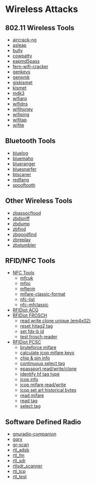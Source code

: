 # Wireless Attacks

802.11 Wireless Tools
---------------------
* [aircrack-ng](../tools/_template.md)
* [asleap](../tools/_template.md)
* [bully](../tools/_template.md)
* [cowpatty](../tools/cowpatty.md)
* [eapmd5pass](../tools/eapmd5pass.md)
* [fern-wifi-cracker](../tools/_template.md)
* [genkeys](../tools/_template.md)
* [genpmk](../tools/_template.md)
* [giskismet](../tools/giskismet.md)
* [kismet](../tools/kismet.md)
* [mdk3](../tools/mdk3.md)
* [wifiarp](../tools/_template.md)
* [wifidns](../tools/_template.md)
* [wifihoney](../tools/_template.md)
* [wifiping](../tools/_template.md)
* [wifitap](../tools/_template.md)
* [wifite](../tools/wifite.md)

Bluetooth Tools
---------------------

* [bluelog](../tools/_template.md)
* [bluemaho](../tools/_template.md)
* [blueranger](../tools/_template.md)
* [bluesnarfer](../tools/_template.md)
* [btscaner](../tools/_template.md)
* [redfang](../tools/_template.md)
* [spooftooth](../tools/_template.md)

Other Wireless Tools
---------------------

* [zbassocflood](../tools/_template.md)
* [zbdsniff](../tools/_template.md)
* [zbdump](../tools/_template.md)
* [zbfind](../tools/_template.md)
* [zbgoodfind](../tools/_template.md)
* [zbreplay](../tools/_template.md)
* [zbstumbler](../tools/_template.md)


RFID/NFC Tools
---------------------

* [NFC Tools]()
  * [mfcuk](../tools/mfcuk.md)
  * [mfoc](../tools/_template.md)
  * [mfterm](../tools/_template.md)
  * [mifare-classic-format](../tools/_template.md)
  * [nfc-list](../tools/_template.md)
  * [nfc-mfclassic](../tools/_template.md)
* [RFIDiot ACG]()
* [RFIDiot FROSCH]()
  * [read write clone unique (em4x02)](../tools/_template.md)
  * [reset hitag2 tag](../tools/_template.md)
  * [set fdx-b id](../tools/_template.md)
  * [test frosch reader](../tools/_template.md)
* [RFIDiot PCSC]()
  * [bruteforce mifare](../tools/_template.md)
  * [calculate jcop mifare keys](../tools/_template.md)
  * [chip & pin info](../tools/_template.md)
  * [continuous select tag](../tools/_template.md)
  * [epassport read/write/clone](../tools/_template.md)
  * [identify hf tag type](../tools/_template.md)
  * [jcop info](../tools/_template.md)
  * [jcop mifare read/write](../tools/_template.md)
  * [jcop set art historical bytes](../tools/_template.md)
  * [read mifare](../tools/_template.md)
  * [read tag](../tools/_template.md)
  * [select tag](../tools/_template.md)


Software Defined Radio
----------------------

* [gnuradio-companion](../tools/gnu-radio-companion.md)
* [gqrx](../tools/gqrx.md)
* [gr-scan](../tools/_template.md)
* [rtl_adsb](../tools/rtl_adsb.md)
* [rtl_fm](../tools/rtl_fm.md)
* [rtl_sdr](../tools/_template.md)
* [rtlsdr_scanner](../tools/_template.md)
* [rtl_tcp](../tools/rtl_tcp.md)
* [rtl_test](../tools/rtl_test.md)


